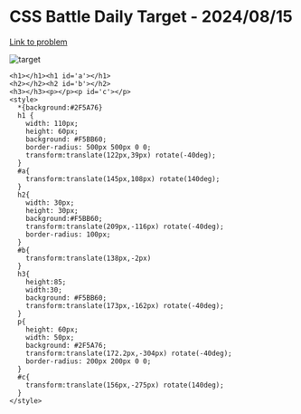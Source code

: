 # CSS Battle Daily Target - 2024/08/15

[Link to problem](https://cssbattle.dev/play/zNDraKtO5dVf58Ma2ljZ)

![target](https://firebasestorage.googleapis.com/v0/b/cssbattleapp.appspot.com/o/user%2Fe6YbeBahWNPT7VpE2rE2p85byxa2%2Ftargets%2Ftarget_csP5q9H.png?alt=media)


```
<h1></h1><h1 id='a'></h1>
<h2></h2><h2 id='b'></h2>
<h3></h3><p></p><p id='c'></p>
<style>
  *{background:#2F5A76}
  h1 {
    width: 110px;
    height: 60px;
    background: #F5BB60;
    border-radius: 500px 500px 0 0;
    transform:translate(122px,39px) rotate(-40deg);
  }
  #a{
    transform:translate(145px,108px) rotate(140deg);
  }
  h2{
    width: 30px;
    height: 30px;
    background:#F5BB60;
    transform:translate(209px,-116px) rotate(-40deg);
    border-radius: 100px;
  } 
  #b{
    transform:translate(138px,-2px)
  }
  h3{
    height:85;
    width:30;
    background: #F5BB60;
    transform:translate(173px,-162px) rotate(-40deg);
  }
  p{
    height: 60px;
    width: 50px;
    background: #2F5A76;
    transform:translate(172.2px,-304px) rotate(-40deg);
    border-radius: 200px 200px 0 0;
  }
  #c{
    transform:translate(156px,-275px) rotate(140deg);
  }
</style>
```
